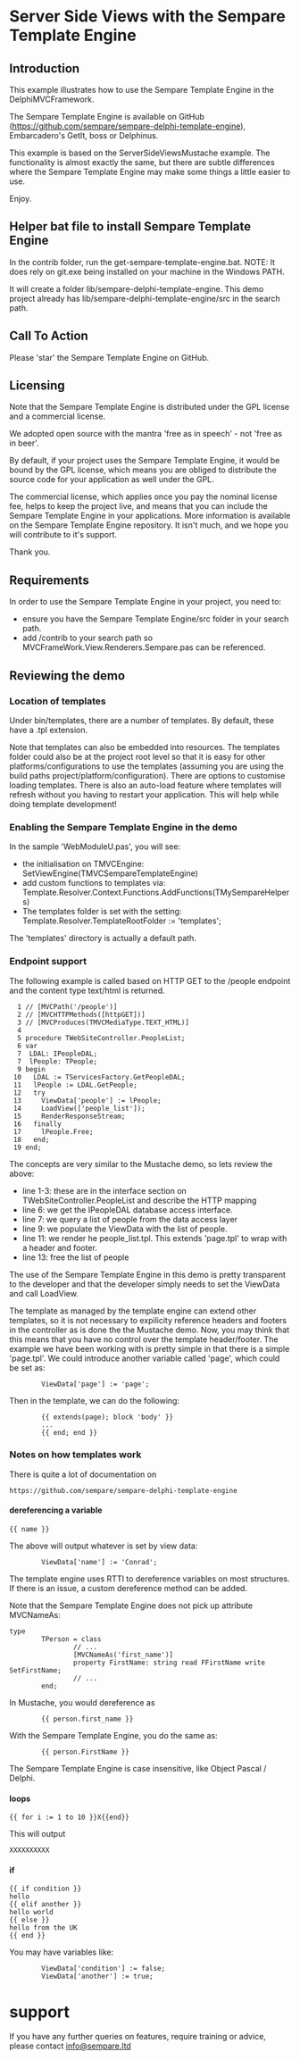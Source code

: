 # Server Side Views with the Sempare Template Engine

## Introduction

This example illustrates how to use the Sempare Template Engine in the DelphiMVCFramework.

The Sempare Template Engine is available on GitHub (https://github.com/sempare/sempare-delphi-template-engine), Embarcadero's GetIt, boss or Delphinus.

This example is based on the ServerSideViewsMustache example. The functionality is almost exactly the same, but there are subtle differences where the Sempare Template Engine may make some things a little easier to use.

Enjoy.

## Helper bat file to install Sempare Template Engine

In the contrib folder, run the get-sempare-template-engine.bat. NOTE: It does rely on git.exe being installed on your machine in the Windows PATH.

It will create a folder lib/sempare-delphi-template-engine. This demo project already has lib/sempare-delphi-template-engine/src in the search path.

## Call To Action

Please 'star' the Sempare Template Engine on GitHub.

## Licensing

Note that the Sempare Template Engine is distributed under the GPL license and a commercial license.

We adopted open source with the mantra 'free as in speech' - not 'free as in beer'.

By default, if your project uses the Sempare Template Engine, it would be bound by the GPL license, which means you are obliged to distribute the source code for your application as well under the GPL.

The commercial license, which applies once you pay the nominal license fee, helps to keep the project live, and means that you can include the Sempare Template Engine in your applications. More information is available on the Sempare Template Engine repository. It isn't much, and we hope you will contribute to it's support.

Thank you.


## Requirements

In order to use the Sempare Template Engine in your project, you need to:
- ensure you have the Sempare Template Engine/src folder in your search path.
- add <delphimvcframework-path>/contrib to your search path so MVCFrameWork.View.Renderers.Sempare.pas can be referenced.

## Reviewing the demo

### Location of templates

Under bin/templates, there are a number of templates. By default, these have a .tpl extension.

Note that templates can also be embedded into resources. The templates folder could also be at the project root level so that it is easy for other
platforms/configurations to use the templates (assuming you are using the build paths project/platform/configuration). There are options to customise loading templates. There is also an auto-load feature
where templates will refresh without you having to restart your application. This will help while doing template development!

### Enabling the Sempare Template Engine in the demo

In the sample 'WebModuleU.pas', you will see:
- the initialisation on TMVCEngine:
        SetViewEngine(TMVCSempareTemplateEngine)
- add custom functions to templates via:
        Template.Resolver.Context.Functions.AddFunctions(TMySempareHelpers)
- The templates folder is set with the setting:
        Template.Resolver.TemplateRootFolder := 'templates';

The 'templates' directory is actually a default path.

### Endpoint support

The following example is called based on HTTP GET to the /people endpoint and the content type text/html is returned.

```
  1 // [MVCPath('/people')]
  2 // [MVCHTTPMethods([httpGET])]
  3 // [MVCProduces(TMVCMediaType.TEXT_HTML)]
  4
  5 procedure TWebSiteController.PeopleList;
  6 var
  7  LDAL: IPeopleDAL;
  7  lPeople: TPeople;
  9 begin
 10   LDAL := TServicesFactory.GetPeopleDAL;
 11   lPeople := LDAL.GetPeople;
 12   try
 13     ViewData['people'] := lPeople;
 14     LoadView(['people_list']);
 15     RenderResponseStream;
 16   finally
 17     lPeople.Free;
 18   end;
 19 end;
```

The concepts are very similar to the Mustache demo, so lets review the above:
- line 1-3: these are in the interface section on TWebSiteController.PeopleList and describe the HTTP mapping
- line 6: we get the IPeopleDAL database access interface.
- line 7: we query a list of people from the data access layer
- line 9: we populate the ViewData with the list of people.
- line 11: we render he people_list.tpl. This extends 'page.tpl' to wrap with a header and footer.
- line 13: free the list of people

The use of the Sempare Template Engine in this demo is pretty transparent to the developer and that the developer simply needs to set the ViewData and call LoadView.

The template as managed by the template engine can extend other templates, so it is not necessary to expilicity reference headers and footers in the controller
as is done the the Mustache demo. Now, you may think that this means that you have no control over the template header/footer. The example we have been working
with is pretty simple in that there is a simple 'page.tpl'. We could introduce another variable called 'page', which could be set as:
```
        ViewData['page'] := 'page';
```
Then in the template, we can do the following:
```
        {{ extends(page); block 'body' }}
        ...
        {{ end; end }}
```

### Notes on how templates work

There is quite a lot of documentation on
```
https://github.com/sempare/sempare-delphi-template-engine
```

#### dereferencing a variable


```
{{ name }}
```

The above will output whatever is set by view data:

```
        ViewData['name'] := 'Conrad';
```

The template engine uses RTTI to dereference variables on most structures. If there is an issue, a custom dereference method can be added.

Note that the Sempare Template Engine does not pick up attribute MVCNameAs:
```
type
        TPerson = class
                // ...
                [MVCNameAs('first_name')]
                property FirstName: string read FFirstName write SetFirstName;
                // ...
        end;
```

In Mustache, you would dereference as
```
        {{ person.first_name }}
```
With the Sempare Template Engine, you do the same as:
```
        {{ person.FirstName }}
```

The Sempare Template Engine is case insensitive, like Object Pascal / Delphi.



#### loops

```
{{ for i := 1 to 10 }}X{{end}}
```

This will output
```
XXXXXXXXXX
```

#### if

```
{{ if condition }}
hello
{{ elif another }}
hello world
{{ else }}
hello from the UK
{{ end }}
```

You may have variables like:
```
        ViewData['condition'] := false;
        ViewData['another'] := true;
```

# support

If you have any further queries on features, require training or advice, please contact <a href="mailto:info@sempare.ltd">info@sempare.ltd</a>
